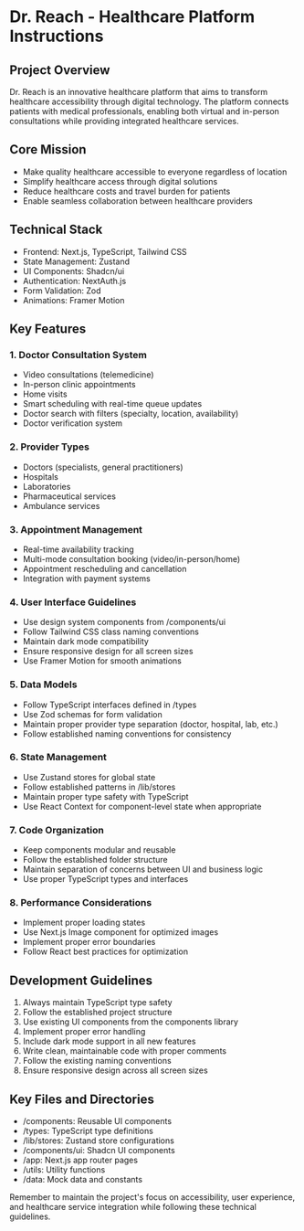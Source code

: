 # Dr. Reach - Healthcare Platform Instructions

## Project Overview

Dr. Reach is an innovative healthcare platform that aims to transform healthcare accessibility through digital technology. The platform connects patients with medical professionals, enabling both virtual and in-person consultations while providing integrated healthcare services.

## Core Mission

- Make quality healthcare accessible to everyone regardless of location
- Simplify healthcare access through digital solutions
- Reduce healthcare costs and travel burden for patients
- Enable seamless collaboration between healthcare providers

## Technical Stack

- Frontend: Next.js, TypeScript, Tailwind CSS
- State Management: Zustand
- UI Components: Shadcn/ui
- Authentication: NextAuth.js
- Form Validation: Zod
- Animations: Framer Motion

## Key Features

### 1. Doctor Consultation System

- Video consultations (telemedicine)
- In-person clinic appointments
- Home visits
- Smart scheduling with real-time queue updates
- Doctor search with filters (specialty, location, availability)
- Doctor verification system

### 2. Provider Types

- Doctors (specialists, general practitioners)
- Hospitals
- Laboratories
- Pharmaceutical services
- Ambulance services

### 3. Appointment Management

- Real-time availability tracking
- Multi-mode consultation booking (video/in-person/home)
- Appointment rescheduling and cancellation
- Integration with payment systems

### 4. User Interface Guidelines

- Use design system components from /components/ui
- Follow Tailwind CSS class naming conventions
- Maintain dark mode compatibility
- Ensure responsive design for all screen sizes
- Use Framer Motion for smooth animations

### 5. Data Models

- Follow TypeScript interfaces defined in /types
- Use Zod schemas for form validation
- Maintain proper provider type separation (doctor, hospital, lab, etc.)
- Follow established naming conventions for consistency

### 6. State Management

- Use Zustand stores for global state
- Follow established patterns in /lib/stores
- Maintain proper type safety with TypeScript
- Use React Context for component-level state when appropriate

### 7. Code Organization

- Keep components modular and reusable
- Follow the established folder structure
- Maintain separation of concerns between UI and business logic
- Use proper TypeScript types and interfaces

### 8. Performance Considerations

- Implement proper loading states
- Use Next.js Image component for optimized images
- Implement proper error boundaries
- Follow React best practices for optimization

## Development Guidelines

1. Always maintain TypeScript type safety
2. Follow the established project structure
3. Use existing UI components from the components library
4. Implement proper error handling
5. Include dark mode support in all new features
6. Write clean, maintainable code with proper comments
7. Follow the existing naming conventions
8. Ensure responsive design across all screen sizes

## Key Files and Directories

- /components: Reusable UI components
- /types: TypeScript type definitions
- /lib/stores: Zustand store configurations
- /components/ui: Shadcn UI components
- /app: Next.js app router pages
- /utils: Utility functions
- /data: Mock data and constants

Remember to maintain the project's focus on accessibility, user experience, and healthcare service integration while following these technical guidelines.
